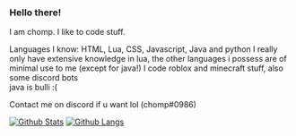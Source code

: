 ### Hello there!

I am chomp. I like to code stuff.

Languages I know: HTML, Lua, CSS, Javascript, Java and python
I really only have extensive knowledge in lua, the other languages i possess are of minimal use to me (except for java!)
I code roblox and minecraft stuff, also some discord bots <br>
java is bulli :(

Contact me on discord if u want lol (chomp#0986)

[![Github Stats](https://github-readme-stats.vercel.app/api?username=ChompChompDead&show_icons=true&theme=tokyonight)](https://github.com/anuraghazra/github-readme-stats)
[![Github Langs](https://github-readme-stats.vercel.app/api/top-langs/?username=ChompChompDead&show_icons=true&theme=tokyonight&layout=compact&langs_count=10)](https://github.com/anuraghazra/github-readme-stats)
